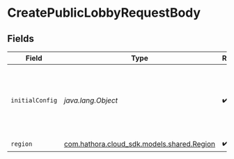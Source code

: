 # CreatePublicLobbyRequestBody


## Fields

| Field                                                                       | Type                                                                        | Required                                                                    | Description                                                                 |
| --------------------------------------------------------------------------- | --------------------------------------------------------------------------- | --------------------------------------------------------------------------- | --------------------------------------------------------------------------- |
| `initialConfig`                                                             | *java.lang.Object*                                                          | :heavy_check_mark:                                                          | User input to initialize the game state. Object must be smaller than 64KB.  |
| `region`                                                                    | [com.hathora.cloud_sdk.models.shared.Region](../../models/shared/Region.md) | :heavy_check_mark:                                                          | N/A                                                                         |